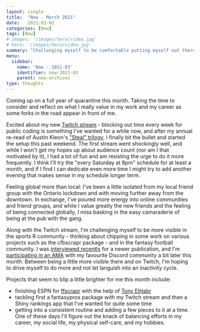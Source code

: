 ```yaml
---
layout: single
title:  "Now - March 2021"
date:   2021-03-02
categories: [Now]
tags: [Now]
# images: '/images/hero/video.jpg'
# hero: '/images/hero/video.jpg'
summary: "Challenging myself to be comfortable putting myself out there."
menu:
  sidebar:
    name: 'Now - 2021-03'
    identifier: now-2021-03
    parent: now-archives
type: thoughts
---
```


Coming up on a full year of quarantine this month. Taking the time to consider and reflect on what I really value in my work and my career as some forks in the road appear in front of me.

Excited about my new [Twitch stream](https://twitch.tv/tanho_) - blocking out time every week for public coding is something I've wanted for a while now, and after my annual re-read of Austin Kleon's ["Steal" trilogy](https://austinkleon.com/steal-audiobook-trilogy/), I finally bit the bullet and started the setup this past weekend. The first stream went shockingly well, and while I won't get my hopes up about audience count (nor am I that motivated by it), I had a lot of fun and am resisting the urge to do it more frequently. I think I'll try the "every Saturday at 8pm" schedule for at least a month, and if I find I can dedicate even more time I might try to add another evening that makes sense in my schedule longer term.

Feeling global more than local: I've been a little isolated from my local friend group with the Ontario lockdown and with moving further away from the downtown. In exchange, I've poured more energy into online communities and friend groups, and while I value greatly the new friends and the feeling of being connected globally, I miss basking in the easy camaraderie of being at the pub with the gang.

Along with the Twitch stream, I'm challenging myself to be more visible in the sports R community - thinking about chipping in some work on various projects such as the cfbscrapr package - and in the fantasy football community. I was [interviewed recently](https://hammercast.com/f/talking-fantasy-%7C-w-tan-ho) for a newer publication, and I'm [participating in an AMA](https://twitter.com/dynasty_discord/status/1365372984584724481?s=20) with my favourite Discord community a bit later this month. Between being a little more visible there and on Twitch, I'm hoping to drive myself to do more and not let languish into an inactivity cycle.

Projects that seem to blip a little brighter for me this month include:

- finishing ESPN for [ffscrapr](https://ffscrapr.dynastyprocess.com) with the help of [Tony ElHabr](https://twitter.com/tonyelhabr)
- tackling first a fantasypros package with my Twitch stream and then a Shiny rankings app that I've wanted for quite some time
- getting into a consistent routine and adding a few pieces to it at a time. One of these days I'll figure out the knack of balancing efforts in my career, my social life, my physical self-care, and my hobbies.
